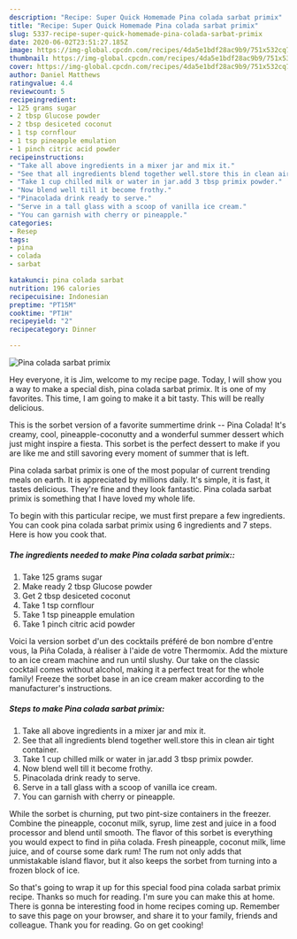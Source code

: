 ```yaml
---
description: "Recipe: Super Quick Homemade Pina colada sarbat primix"
title: "Recipe: Super Quick Homemade Pina colada sarbat primix"
slug: 5337-recipe-super-quick-homemade-pina-colada-sarbat-primix
date: 2020-06-02T23:51:27.185Z
image: https://img-global.cpcdn.com/recipes/4da5e1bdf28ac9b9/751x532cq70/pina-colada-sarbat-primix-recipe-main-photo.jpg
thumbnail: https://img-global.cpcdn.com/recipes/4da5e1bdf28ac9b9/751x532cq70/pina-colada-sarbat-primix-recipe-main-photo.jpg
cover: https://img-global.cpcdn.com/recipes/4da5e1bdf28ac9b9/751x532cq70/pina-colada-sarbat-primix-recipe-main-photo.jpg
author: Daniel Matthews
ratingvalue: 4.4
reviewcount: 5
recipeingredient:
- 125 grams sugar
- 2 tbsp Glucose powder
- 2 tbsp desiceted coconut
- 1 tsp cornflour
- 1 tsp pineapple emulation
- 1 pinch citric acid powder
recipeinstructions:
- "Take all above ingredients in a mixer jar and mix it."
- "See that all ingredients blend together well.store this in clean air tight container."
- "Take 1 cup chilled milk or water in jar.add 3 tbsp primix powder."
- "Now blend well till it become frothy."
- "Pinacolada drink ready to serve."
- "Serve in a tall glass with a scoop of vanilla ice cream."
- "You can garnish with cherry or pineapple."
categories:
- Resep
tags:
- pina
- colada
- sarbat

katakunci: pina colada sarbat
nutrition: 196 calories
recipecuisine: Indonesian
preptime: "PT15M"
cooktime: "PT1H"
recipeyield: "2"
recipecategory: Dinner

---
```



![Pina colada sarbat primix](https://img-global.cpcdn.com/recipes/4da5e1bdf28ac9b9/751x532cq70/pina-colada-sarbat-primix-recipe-main-photo.jpg)

Hey everyone, it is Jim, welcome to my recipe page. Today, I will show you a way to make a special dish, pina colada sarbat primix. It is one of my favorites. This time, I am going to make it a bit tasty. This will be really delicious.

This is the sorbet version of a favorite summertime drink -- Pina Colada! It&#39;s creamy, cool, pineapple-coconutty and a wonderful summer dessert which just might inspire a fiesta. This sorbet is the perfect dessert to make if you are like me and still savoring every moment of summer that is left.

Pina colada sarbat primix is one of the most popular of current trending meals on earth. It is appreciated by millions daily. It's simple, it is fast, it tastes delicious. They're fine and they look fantastic. Pina colada sarbat primix is something that I have loved my whole life.


To begin with this particular recipe, we must first prepare a few ingredients. You can cook pina colada sarbat primix using 6 ingredients and 7 steps. Here is how you cook that.

##### The ingredients needed to make Pina colada sarbat primix::

1. Take 125 grams sugar
1. Make ready 2 tbsp Glucose powder
1. Get 2 tbsp desiceted coconut
1. Take 1 tsp cornflour
1. Take 1 tsp pineapple emulation
1. Take 1 pinch citric acid powder


Voici la version sorbet d&#39;un des cocktails préféré de bon nombre d&#39;entre vous, la Piña Colada, à réaliser à l&#39;aide de votre Thermomix. Add the mixture to an ice cream machine and run until slushy. Our take on the classic cocktail comes without alcohol, making it a perfect treat for the whole family! Freeze the sorbet base in an ice cream maker according to the manufacturer&#39;s instructions. 

##### Steps to make Pina colada sarbat primix:

1. Take all above ingredients in a mixer jar and mix it.
1. See that all ingredients blend together well.store this in clean air tight container.
1. Take 1 cup chilled milk or water in jar.add 3 tbsp primix powder.
1. Now blend well till it become frothy.
1. Pinacolada drink ready to serve.
1. Serve in a tall glass with a scoop of vanilla ice cream.
1. You can garnish with cherry or pineapple.


While the sorbet is churning, put two pint-size containers in the freezer. Combine the pineapple, coconut milk, syrup, lime zest and juice in a food processor and blend until smooth. The flavor of this sorbet is everything you would expect to find in piña colada. Fresh pineapple, coconut milk, lime juice, and of course some dark rum! The rum not only adds that unmistakable island flavor, but it also keeps the sorbet from turning into a frozen block of ice. 

So that's going to wrap it up for this special food pina colada sarbat primix recipe. Thanks so much for reading. I'm sure you can make this at home. There is gonna be interesting food in home recipes coming up. Remember to save this page on your browser, and share it to your family, friends and colleague. Thank you for reading. Go on get cooking!
